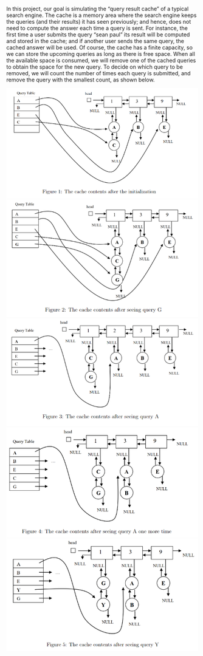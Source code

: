 In this project, our goal is simulating the “query result cache” of a typical search engine. The
cache is a memory area where the search engine keeps the queries (and their results) it has seen
previously; and hence, does not need to compute the answer each time a query is sent. For instance,
the first time a user submits the query “sean paul” its result will be computed and stored in the
cache; and if another user sends the same query, the cached answer will be used. Of course, the
cache has a finite capacity, so we can store the upcoming queries as long as there is free space.
When all the available space is consumed, we will remove one of the cached queries to obtain the
space for the new query. To decide on which query to be removed, we will count the number of
times each query is submitted, and remove the query with the smallest count, as shown below.

![Screenshot](./images/img1.png)
![Screenshot](./images/img2.png)
![Screenshot](./images/img3.png)
![Screenshot](./images/img4.png)
![Screenshot](./images/img5.png)
